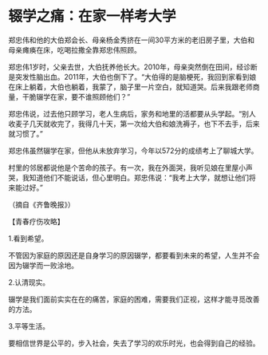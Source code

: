 # 辍学之痛：在家一样考大学

郑忠伟和他的大伯郑会长、母亲杨金秀挤在一间30平方米的老旧房子里，大伯和母亲瘫痪在床，吃喝拉撒全靠郑忠伟照顾。

郑忠伟1岁时，父亲去世，大伯抚养他长大。2010年，母亲突然倒在田间，经诊断是突发性脑出血。2011年，大伯也倒下了。“大伯得的是脑梗死，我回到家看到娘在床上躺着，大伯也躺着，我蒙了，脑子里一片空白，就知道哭。后来我跟老师商量，干脆辍学在家，要不谁照顾他们？”

郑忠伟说，过去他只顾学习，老人生病后，家务和地里的活都要从头学起。“别人收麦子几天就收完了，我得几十天，第一次给大伯和娘洗褥子，也下不去手，后来就习惯了。”

郑忠伟虽然辍学在家，但他从未放弃学习，今年以572分的成绩考上了聊城大学。

村里的邻居都说他是个苦命的孩子。有一次，我在外面哭，我听见娘在里屋小声哭，我知道他们不能说话，但心里明白。郑忠伟说：“我考上大学，就想让他们将来能过好。”

（摘自《齐鲁晚报》）

【青春疗伤攻略】

1.看到希望。

不管因为家庭的原因还是自身学习的原因辍学，都要看到未来的希望，人生并不会因为辍学而一败涂地。

2.认清现实。

辍学是我们面前实实在在的痛苦，家庭的困难，需要我们正视，这样才能寻觅改善的方法。

3.平等生活。

要相信世界是公平的，步入社会，失去了学习的欢乐时光，也会得到自己的经验。